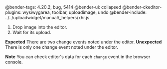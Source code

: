 @bender-tags: 4.20.2, bug, 5414
@bender-ui: collapsed
@bender-ckeditor-plugins: wysiwygarea, toolbar, uploadimage, undo
@bender-include: ../../uploadwidget/manual/_helpers/xhr.js

1. Drop image into the editor.
1. Wait for its upload.

**Expected** There are two change events noted under the editor.
**Unexpected** There is only one change event noted under the editor.

**Note** You can check editor's data for each `change` event in the browser console.
